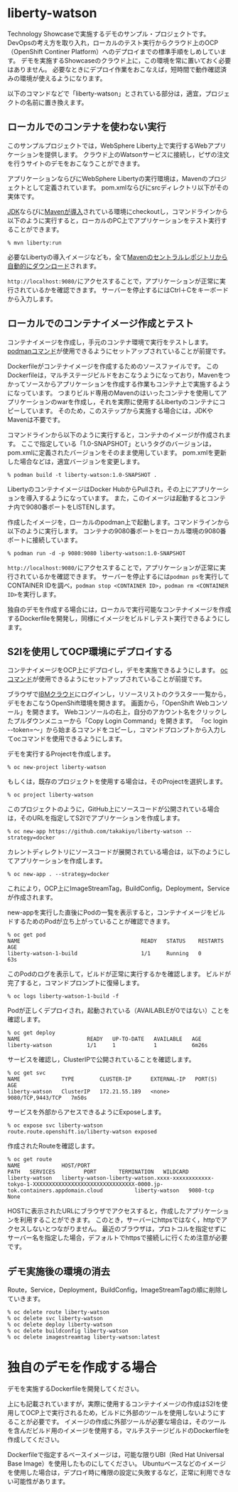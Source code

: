 # liberty-watson

Technology Showcaseで実施するデモのサンプル・プロジェクトです。
DevOpsの考え方を取り入れ，ローカルのテスト実行からクラウド上のOCP（OpenShift Continer Platform）へのデプロイまでの標準手順をしめしています。
デモを実施するShowcaseのクラウド上に，この環境を常に置いておく必要はありません。
必要なときにデプロイ作業をおこなえば，短時間で動作確認済みの環境が使えるようになります。

以下のコマンドなどで「liberty-watson」とされている部分は，適宜，プロジェクトの名前に置き換えます。

## ローカルでのコンテナを使わない実行

このサンプルプロジェクトでは，WebSphere Liberty上で実行するWebアプリケーションを提供します。
クラウド上のWatsonサービスに接続し，ピザの注文を行うサイトのデモをおこなうことができます。

アプリケーションならびにWebSphere Libertyの実行環境は，Mavenのプロジェクトとして定義されています。
pom.xmlならびにsrcディレクトリ以下がその実体です。

[JDK](https://developer.ibm.com/languages/java/semeru-runtimes/downloads/)ならびに[Mavenが導入](https://www.google.com/search?q=Maven+%E5%B0%8E%E5%85%A5)されている環境にcheckoutし，コマンドラインから以下のように実行すると，ローカルのPC上でアプリケーションをテスト実行することができます。

```
% mvn liberty:run
```

必要なLibertyの導入イメージなども，全て[Mavenのセントラルレポジトリから自動的にダウンロード](https://search.maven.org/search?q=com.ibm.websphere.appserver.runtime)されます。

`http://localhost:9080/`にアクセスすることで，アプリケーションが正常に実行されているかを確認できます。
サーバーを停止するにはCtrl＋Cをキーボードから入力します。

## ローカルでのコンテナイメージ作成とテスト

コンテナイメージを作成し，手元のコンテナ環境で実行をテストします。
[podmanコマンド](https://www.google.com/search?q=podman+%E5%B0%8E%E5%85%A5)が使用できるようにセットアップされていることが前提です。

Dockerfileがコンテナイメージを作成するためのソースファイルです。
このDockerfileは，マルチステージビルドをおこなうようになっており，Mavenをつかってソースからアプリケーションを作成する作業もコンテナ上で実施するようになっています。
つまりビルド専用のMavenのはいったコンテナを使用してアプリケーションのwarを作成し，それを実際に使用するLibertyのコンテナにコピーしています。
そのため，このステップから実施する場合には，JDKやMavenは不要です。

コマンドラインから以下のように実行すると，コンテナのイメージが作成されます。
ここで指定している「1.0-SNAPSHOT」というタグのバージョンは，pom.xmlに定義されたバージョンをそのまま使用しています。
pom.xmlを更新した場合などは，適宜バージョンを変更します。

```
% podman build -t liberty-watson:1.0-SNAPSHOT .
```

LibertyのコンテナイメージはDocker HubからPullされ，その上にアプリケーションを導入するようになっています。
また，このイメージは起動するとコンテナ内で9080番ポートをLISTENします。

作成したイメージを，ローカルのpodman上で起動します。コマンドラインから以下のように実行します。
コンテナの9080番ポートをローカル環境の9080番ポートに接続しています。

```
% podman run -d -p 9080:9080 liberty-watson:1.0-SNAPSHOT
```

`http://localhost:9080/`にアクセスすることで，アプリケーションが正常に実行されているかを確認できます。
サーバーを停止するには`podman ps`を実行してCONTAINER IDを調べ，`podman stop <CONTAINER ID>`，`podman rm <CONTAINER ID>`を実行します。

独自のデモを作成する場合には，ローカルで実行可能なコンテナイメージを作成するDockerfileを開発し，同様にイメージをビルドしテスト実行できるようにします。

## S2Iを使用してOCP環境にデプロイする

コンテナイメージをOCP上にデプロイし，デモを実施できるようにします。
[ocコマンド](https://cloud.ibm.com/docs/openshift?topic=openshift-openshift-cli&locale=ja)が使用できるようにセットアップされていることが前提です。

ブラウザで[IBMクラウド](https://cloud.ibm.com/)にログインし，リソースリストのクラスター一覧から，デモをおこなうOpenShift環境を開きます。
画面から，「OpenShift Webコンソール」を開きます。
Webコンソールの右上，自分のアカウント名をクリックしたプルダウンメニューから「Copy Login Command」を開きます。
「oc login --token=〜」から始まるコマンドをコピーし，コマンドプロンプトから入力してocコマンドを使用できるようにします。

デモを実行するProjectを作成します。

```
% oc new-project liberty-watson
```

もしくは，既存のプロジェクトを使用する場合は，そのProjectを選択します。

```
% oc project liberty-watson
```

このプロジェクトのように，GitHub上にソースコードが公開されている場合は，そのURLを指定してS2Iでアプリケーションを作成します。

```
% oc new-app https://github.com/takakiyo/liberty-watson --strategy=docker
```

カレントディレクトリにソースコードが展開されている場合は，以下のようにしてアプリケーションを作成します。

```
% oc new-app . --strategy=docker
```

これにより，OCP上にImageStreamTag，BuildConfig，Deployment，Serviceが作成されます。

new-appを実行した直後にPodの一覧を表示すると，コンテナイメージをビルドするためのPodが立ち上がっていることが確認できます。


```
% oc get pod
NAME                                      READY   STATUS    RESTARTS   AGE
liberty-watson-1-build                    1/1     Running   0          63s
```

このPodのログを表示して，ビルドが正常に実行するかを確認します。
ビルドが完了すると，コマンドプロンプトに復帰します。

```
% oc logs liberty-watson-1-build -f
```

Podが正しくデプロイされ，起動されている（AVAILABLEが0ではない）ことを確認します。

```
% oc get deploy
NAME                     READY   UP-TO-DATE   AVAILABLE   AGE
liberty-watson           1/1     1            1           6m26s
```

サービスを確認し，ClusterIPで公開されていることを確認します。

```
% oc get svc
NAME             TYPE        CLUSTER-IP      EXTERNAL-IP   PORT(S)             AGE
liberty-watson   ClusterIP   172.21.55.189   <none>        9080/TCP,9443/TCP   7m50s
```

サービスを外部からアセスできるようにExposeします。

```
% oc expose svc liberty-watson
route.route.openshift.io/liberty-watson exposed
```

作成されたRouteを確認します。

```
% oc get route
NAME             HOST/PORT                                                                                                                         PATH   SERVICES         PORT       TERMINATION   WILDCARD
liberty-watson   liberty-watson-liberty-watson.xxxx-xxxxxxxxxxxx-tokyo-1-XXXXXXXXXXXXXXXXXXXXXXXXXXXXXXXX-0000.jp-tok.containers.appdomain.cloud          liberty-watson   9080-tcp                 None
```

HOSTに表示されたURLにブラウザでアクセスすると，作成したアプリケーションを利用することができます。
このとき，サーバーにhttpsではなく，httpでアクセスしないとつながりません。
最近のブラウザは，プロトコルを指定せずにサーバー名を指定した場合，デフォルトでhttpsで接続しに行くため注意が必要です。

## デモ実施後の環境の消去

Route，Service，Deployment，BuildConfig，ImageStreamTagの順に削除していきます。

```
% oc delete route liberty-watson
% oc delete svc liberty-watson
% oc delete deploy liberty-watson
% oc delete buildconfig liberty-watson
% oc delete imagestreamtag liberty-watson:latest
```

# 独自のデモを作成する場合

デモを実施するDockerfileを開発してください。

上にも記載されていますが，実際に使用するコンテナイメージの作成はS2Iを使用してOCP上で実行されるため，ビルドに外部のツールを使用しないようにすることが必要です。
イメージの作成に外部ツールが必要な場合は，そのツールを含んだビルド用のイメージを使用する，マルチステージビルドのDockerfileを作成してください。

Dockerfileで指定するベースイメージは，可能な限りUBI（Red Hat Universal Base Image）を使用したものにしてください。
Ubuntuベースなどのイメージを使用した場合は，デプロイ時に権限の設定に失敗するなど，正常に利用できない可能性があります。
